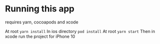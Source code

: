 # Running this app

requires yarn, cocoapods and xcode

At root `yarn install`
In ios directory `pod install`
At root `yarn start`
Then in xcode run the project for iPhone 10
